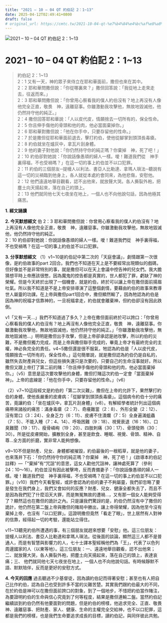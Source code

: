 ```yaml
---
title: "2021 – 10 – 04 QT 約伯記 2：1~13"
date: 2025-04-12T02:49:41+0800
draft: false
# original_url: https://cmtc.tw/2021-10-04-qt-%e7%b4%84%e4%bc%af%e8%a8%98-2%ef%bc%9a113
---
```


![2021 – 10 – 04 QT 約伯記 2：1\~13](/images/qt.jpg   "2021 – 10 – 04 QT 約伯記 2：1\~13")

# 2021 – 10 – 04 QT 約伯記 2：1\~13

> 約伯記 2：1\~13  
> 2：1 又有一天，神的眾子來侍立在耶和華面前，撒但也來在其中。  
> 2：2 耶和華問撒但說：「你從哪裏來？」撒但回答說：「我從地上走來走去，往返而來。」  
> 2：3 耶和華問撒但說：「你曾用心察看我的僕人約伯沒有？地上再沒有人像他完全正直，敬畏　神，遠離惡事。你雖激動我攻擊他，無故地毀滅他，他仍然持守他的純正。」  
> 2：4 撒但回答耶和華說：「人以皮代皮，情願捨去一切所有的，保全性命。  
> 2：5 你且伸手傷他的骨頭和他的肉，他必當面棄掉你。」  
> 2：6 耶和華對撒但說：「他在你手中，只要存留他的性命。」  
> 2：7 於是撒但從耶和華面前退去，擊打約伯，使他從腳掌到頭頂長毒瘡。  
> 2：8 約伯就坐在爐灰中，拿瓦片刮身體。  
> 2：9 他的妻子對他說：「你仍然持守你的純正嗎？你棄掉　神，死了吧！」  
> 2：10 約伯卻對她說：「你說話像愚頑的婦人一樣。噯！難道我們從　神手裏得福，不也受禍嗎？」在這一切的事上約伯並不以口犯罪。  
> 2：11 約伯的三個朋友─提幔人以利法、書亞人比勒達、拿瑪人瑣法─聽說有這一切的災禍臨到他身上，各人就從本處約會同來，為他悲傷，安慰他。  
> 2：12 他們遠遠地舉目觀看，認不出他來，就放聲大哭。各人撕裂外袍，把塵土向天揚起來，落在自己的頭上。  
> 2：13 他們就同他七天七夜坐在地上，一個人也不向他說句話，因為他極其痛苦。

**1. 經文誦讀**

**2.  今天默想經文**
伯 2：3 耶和華問撒但說：你曾用心察看我的僕人約伯沒有？地上再沒有人像他完全正直，敬畏　神，遠離惡事。你雖激動我攻擊他，無故地毀滅他，他仍然持守他的純正。  
2：10 約伯卻對她說：你說話像愚頑的婦人一樣。噯！難道我們從　神手裏得福，不也受禍嗎？在這一切的事上約伯並不以口犯罪。

**3. 分享默想經文**
（1）v1\~10是約伯記中第二次的「天庭會議」，劇情跟第一次很像，是約伯故事的part 2回合。我們也不知道在天上是不要經常出現類似的戲碼，但好像並不是非常特別的事，就是撒但可以在天上會議中控告神的兒女們。我大膽猜想平時上帝應該很憋，因為魔鬼的控告都是真實的，世人都犯了罪，虧缺了神的榮耀。但是今天終於出現了一個機會，就是約伯，終於可以讓上帝在撒但面前揚眉吐氣。所以我不知道是不是上帝安排導演了這整個劇情，要藉由約伯的故事來教導世人屬靈的功課。在上帝與撒但part1回合中，撒但顯然輸了，因為牠認為約伯是因為神的祝福才信靠神的，一旦祝福拿走，約伯就會離棄神，但約伯卻沒有因此跌倒。

v1「又有一天…」我們不知道過了多久？上帝在撒但面前終於可以誇口：「你曾用心察看我的僕人約伯沒有？地上再沒有人像他完全正直，敬畏　神，遠離惡事。你雖激動我攻擊他，無故地毀滅他，他仍然持守他的純正。」「你雖激動我攻擊他，無故地毀滅他…」明明是撒但出手攻擊，但是上帝卻承認是祂攻擊，所以約伯的災難，不是撒但獨力完成，而是上帝與撒但聯手完成的，畢竟上帝才有最終完全的主權，神必負完全的責任。v4\~5撒但還是很不服氣，牠認為約伯是「人以皮代皮，情願捨去一切所有的，保全性命。」這句簡單說，就是撒但認為約伯仍是自私的，雖然失去財產與兒女，但這些損失還只是次要的，只要自己的生命沒事就好。所以撒但又跟上帝打了第二前的賭：「你且伸手傷他的骨頭和他的肉，他必當面棄掉你。」（v5）意思是這次要攻擊他的身體，撒但打賭這次約伯一定會「當面棄掉神」。上帝的底線是：「他在你手中，只要存留他的性命。」（v6）

（2）v7\~10這段經文是約伯的「第二次災難」，撒但在上帝的允許下，果然擊打約伯的身體，使他長嚴重的皮膚病：「從腳掌到頭頂長毒瘡」。這個病令約伯十分的痛苦，竟讓約伯：「坐在爐灰中，拿瓦片刮身體」（v8）。有解經學者統計列出這個病痛帶來諸般的痛苦：滿身毒瘡（2：7）、奇癢難當（2：8）、外形全變（2：12）、沒有胃口（3：24）、全身乏力（6：11）、皮膚不住潰爛（7：5）全身遍滿蛆蟲（7：5）、不能入睡（7：4、14）、呼吸困難（9：18）、視覺衰退（16：16）、口臭難聞（19：17）、瘦骨嶙峋（19：20）、四肢刺痛（30：17）、骨頭發熱（30：30）。所是從皮膚開始，擴散到全身，甚至是飲食、睡眠、視覺、骨頭、精神、自尊…全方面的折磨，實非常人能夠想像。

v9\~10不但是財產、兒女、身體都被摧毀，約伯最後的一根稻草，就是他的妻子，也來落井下石：「你仍然持守你的純正嗎？你棄掉　神，死了吧！」《啟導本約伯記註釋》—「“棄掉”有“咒詛”的意思，這女人勸他咒詛神，讓神處死算了（參利24：10～16）。約伯並沒有因此被擊垮，反而責備妻子：「你說話像愚頑的婦人一樣。噯！難道我們從　神手裏得福，不也受禍嗎？在這一切的事上約伯並不以口犯罪。」（v10）我們今天看聖經，或許會認為約伯的妻子不夠屬靈，我們卻忽略了要是發生在我們身上，我們又會如何的反應？財產、兒女、健康全都失去了，而且不是因為我們犯了什麼滔天大罪，而是無冤無故的遭禍…，又有那一個女人能夠受得了？顯然這也在撒但的詭計之內。只是讓我們驚訝的是，約伯仍然沒有中了撒但的詭計，他仍然在第二盤上帝與撒但的賭局中勝出，讓上帝得榮耀，因為他至今沒有棄掉上帝，也沒有「以口犯罪」。這證明撒但竟然「看走了眼」，世上居然有人對神的信靠，經得起一切的考驗，還能站立得住。

v11\~13聽見約伯所遭遇的事，有三個朋友就趕來想要「安慰」他。這三位朋友：提幔人以利法、書亞人比勒達和拿瑪人瑣法。從後面的談論，顯然這三人都不是普通人，而是有智慧與影響力的人，七十士譯本聖經稱他們為「王」，代表了以色列周邊國家的人（以東等地）。這三位朋友：一、遠遠地舉目觀看，認不出他來；二、就放聲大哭，各人撕裂外袍，把塵土向天揚起來，落在自己的頭上，表達哀痛；三、 他們就同他七天七夜坐在地上，一個人也不向他說句話。有時候靜默不語、默默陪伴，反而是更好的安慰方式。

**4. 今天的回應**
過去聽過不少基督徒，因為讀約伯記而得著安慰；甚至也有人把自己比作約伯，認為自己也受到許多不當的災難苦楚。其實我們跟約伯最大的不同，在於約伯是神可以在撒但面前誇口的對象，到了一個地步，不惜把約伯當作賭注，為要證明約伯的生命與信心究竟到了何等程度，結果是撒但連輸二盤。當然約伯記繼續談到約伯仍然有他要面對的問題，但是約伯的榜樣，他追求完全、正直、敬畏神、遠離惡事、把財產、家人、健康、生命的主權完全交給神，也不以口犯罪，這都是我們的榜樣，也是我們生命要追求成長的目標，讀約伯記，與同伴彼此共勉。
